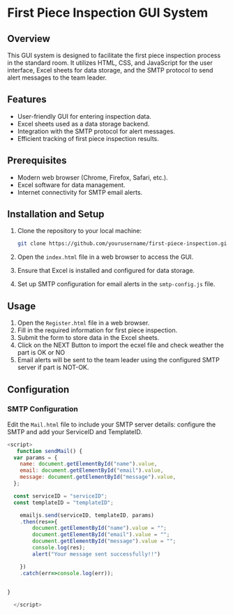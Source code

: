 # First Piece Inspection GUI System

## Overview

This GUI system is designed to facilitate the first piece inspection process in the standard room. It utilizes HTML, CSS, and JavaScript for the user interface, Excel sheets for data storage, and the SMTP protocol to send alert messages to the team leader.

## Features

- User-friendly GUI for entering inspection data.
- Excel sheets used as a data storage backend.
- Integration with the SMTP protocol for alert messages.
- Efficient tracking of first piece inspection results.

## Prerequisites

- Modern web browser (Chrome, Firefox, Safari, etc.).
- Excel software for data management.
- Internet connectivity for SMTP email alerts.

## Installation and Setup

1. Clone the repository to your local machine:

    ```bash
    git clone https://github.com/yourusername/first-piece-inspection.git
    ```

2. Open the `index.html` file in a web browser to access the GUI.

3. Ensure that Excel is installed and configured for data storage.

4. Set up SMTP configuration for email alerts in the `smtp-config.js` file.

## Usage

1. Open the `Register.html` file in a web browser.
2. Fill in the required information for first piece inspection.
3. Submit the form to store data in the Excel sheets.
4. Click on the NEXT Button to import the ecxel file and check weather the part is OK or NO
5. Email alerts will be sent to the team leader using the configured SMTP server if part is NOT-OK.

## Configuration

### SMTP Configuration

Edit the `Mail.html` file to include your SMTP server details:
configure the SMTP and add your ServiceID and TemplateID.

```javascript
<script>
   function sendMail() {
  var params = {
    name: document.getElementById("name").value,
    email: document.getElementById("email").value,
    message: document.getElementById("message").value,
  };

  const serviceID = "serviceID";
  const templateID = "templateID";

    emailjs.send(serviceID, templateID, params)
    .then(res=>{
        document.getElementById("name").value = "";
        document.getElementById("email").value = "";
        document.getElementById("message").value = "";
        console.log(res);
        alert("Your message sent successfully!!")

    })
    .catch(err=>console.log(err));

    
}

  </script>

